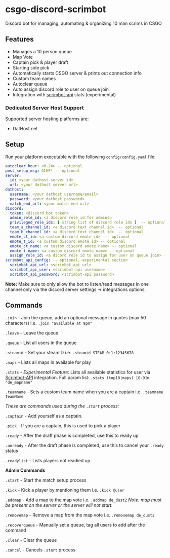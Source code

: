 # csgo-discord-scrimbot

Discord bot for managing, automating & organizing 10 man scrims in CSGO

## Features

- Manages a 10 person queue
- Map Vote
- Captain pick & player draft
- Starting side pick
- Automatically starts CSGO server & prints out connection info
- Custom team names
- Autoclear queue
- Auto assign discord role to user on queue join
- Integration with [scrimbot-api](https://github.com/Martig3/scrimbot-api) stats (experimental)

### Dedicated Server Host Support

Supported server hosting platforms are:

- DatHost.net

## Setup

Run your platform executable with the following `config/config.yaml` file:

```yaml
autoclear_hour: <0-24> -- optional
post_setup_msg: GLHF! -- optional
server:
  id: <your dathost server id>
  url: <your dathost server url>
dathost:
  username: <your dathost username/email>
  password: <your dathost password>
  match_end_url: <your match end url>
discord:
  token: <discord bot token>
  admin_role_id: <a discord role id for admins>
  privileged_role_ids: [ string list of discord role ids ]  -- optional
  team_a_channel_id: <a discord text channel id>  -- optional
  team_b_channel_id: <a discord text channel id>  -- optional
  emote_ct_id: <a custom discord emote id>  -- optional
  emote_t_id: <a custom discord emote id> -- optional
  emote_ct_name: <a custom discord emote name> -- optional
  emote_t_name: <a custom discord emote name> -- optional
  assign_role_id: <a dicord role id to assign for user on queue join> -- optional
scrimbot_api_config: -- optional, experimental section
  scrimbot_api_url: <scrimbot-api url>
  scrimbot_api_user: <scrimbot-api username>
  scrimbot_api_password: <scrimbot-api password>
```
**Note:** Make sure to only allow the bot to listen/read messages in one channel only via the discord server settings -> integrations options.

## Commands

`.join` - Join the queue, add an optional message in quotes (max 50 characters) i.e. `.join "available at 9pm"`

`.leave` - Leave the queue

`.queue` - List all users in the queue

`.steamid` - Set your steamID i.e. `.steamid STEAM_0:1:12345678`

`.maps` - Lists all maps in available for play

`.stats` - _Experimental Feature_: Lists all available statistics for user via [Scrimbot-API](https://github.com/Martig3/scrimbot-api) integration. Full param list: `.stats (top10|maps) [0-9]m "de_mapname"`

`.teamname` - Sets a custom team name when you are a captain i.e. `.teamname TeamName`

_These are commands used during the `.start` process:_

`.captain` - Add yourself as a captain.

`.pick` - If you are a captain, this is used to pick a player

`.ready` - After the draft phase is completed, use this to ready up

`.unready` - After the draft phase is completed, use this to cancel your `.ready` status

`.readylist` - Lists players not readied up

**Admin Commands**

`.start` - Start the match setup process

`.kick` - Kick a player by mentioning them i.e. `.kick @user`

`.addmap` - Add a map to the map vote i.e. `.addmap de_dust2` _Note: map must be present on the server or the server
will not start._

`.removemap` - Remove a map from the map vote i.e. `.removemap de_dust2`

`.recoverqueue` - Manually set a queue, tag all users to add after the command

`.clear` - Clear the queue

`.cancel` - Cancels `.start` process

